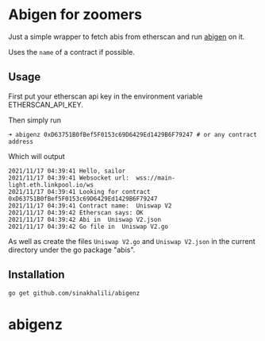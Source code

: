 # Abigen for zoomers

Just a simple wrapper to fetch abis from etherscan and run [abigen](https://geth.ethereum.org/docs/dapp/native-bindings) on it.

Uses the `name` of a contract if possible.

## Usage
First put your etherscan api key in the environment variable ETHERSCAN_API_KEY.

Then simply run
```
➜ abigenz 0xD63751B0fBef5F0153c69D6429Ed1429B6F79247 # or any contract address
```

Which will output
```
2021/11/17 04:39:41 Hello, sailor
2021/11/17 04:39:41 Websocket url:  wss://main-light.eth.linkpool.io/ws
2021/11/17 04:39:41 Looking for contract 0xD63751B0fBef5F0153c69D6429Ed1429B6F79247
2021/11/17 04:39:41 Contract name:  Uniswap V2
2021/11/17 04:39:42 Etherscan says: OK
2021/11/17 04:39:42 Abi in  Uniswap V2.json
2021/11/17 04:39:42 Go file in  Uniswap V2.go
```

As well as create the files `Uniswap V2.go` and `Uniswap V2.json` in the current directory under the go package "abis".

## Installation

```
go get github.com/sinakhalili/abigenz
```
# abigenz

